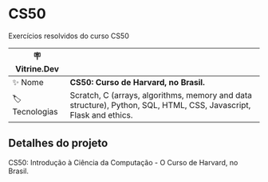 # CS50
 Exercícios resolvidos do curso CS50
 
| :placard: Vitrine.Dev |     |
| -------------  | --- |
| :sparkles: Nome        | **CS50: Curso de Harvard, no Brasil.**
| :label: Tecnologias | Scratch, C (arrays, algorithms, memory and data structure), Python, SQL, HTML, CSS, Javascript, Flask and ethics.

## Detalhes do projeto

CS50: Introdução à Ciência da Computação - O Curso de Harvard, no Brasil.
